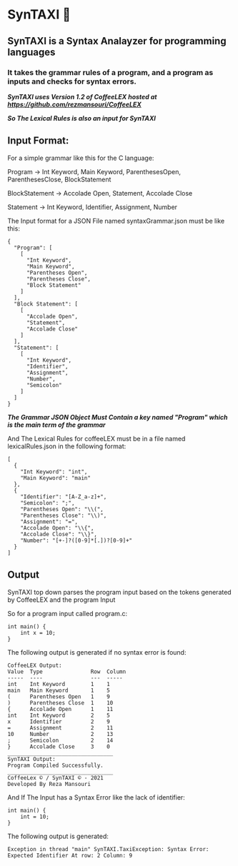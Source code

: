# SynTAXI 🚕
## SynTAXI is a Syntax Analayzer for programming languages
### It takes the grammar rules of a program, and a program as inputs and checks for syntax errors.

***SynTAXI uses Version 1.2 of CoffeeLEX hosted at https://github.com/rezmansouri/CoffeeLEX***

***So The Lexical Rules is also an input for SynTAXI***

## Input Format:

For a simple grammar like this for the C language:

Program -> Int Keyword, Main Keyword, ParenthesesOpen, ParenthesesClose, BlockStatement

BlockStatement -> Accolade Open, Statement, Accolade Close

Statement -> Int Keyword, Identifier, Assignment, Number

The Input format for a JSON File named syntaxGrammar.json must be like this:
```
{
  "Program": [
    [
      "Int Keyword",
      "Main Keyword",
      "Parentheses Open",
      "Parentheses Close",
      "Block Statement"
    ]
  ],
  "Block Statement": [
    [
      "Accolade Open",
      "Statement",
      "Accolade Close"
    ]
  ],
  "Statement": [
    [
      "Int Keyword",
      "Identifier",
      "Assignment",
      "Number",
      "Semicolon"
    ]
  ]
}
```

***The Grammar JSON Object Must Contain a key named "Program" which is the main term of the grammar***


And The Lexical Rules for coffeeLEX must be in a file named lexicalRules.json in the following format:

```
[
  {
    "Int Keyword": "int",
    "Main Keyword": "main"
  },
  {
    "Identifier": "[A-Z_a-z]+",
    "Semicolon": ";",
    "Parentheses Open": "\\(",
    "Parentheses Close": "\\)",
    "Assignment": "=",
    "Accolade Open": "\\{",
    "Accolade Close": "\\}",
    "Number": "[+-]?([0-9]*[.])?[0-9]+"
  }
]
```

## Output

SynTAXI top down parses the program input based on the tokens generated by CoffeeLEX and the program Input

So for a program input called program.c:
```
int main() {
    int x = 10;
}
```
The following output is generated if no syntax error is found:

```
CoffeeLEX Output: 
Value  Type               Row  Column  
-----  ----               ---  -----   
int    Int Keyword        1    1       
main   Main Keyword       1    5       
(      Parentheses Open   1    9       
)      Parentheses Close  1    10      
{      Accolade Open      1    11      
int    Int Keyword        2    5       
x      Identifier         2    9       
=      Assignment         2    11      
10     Number             2    13      
;      Semicolon          2    14      
}      Accolade Close     3    0       
_________________________________
SynTAXI Output: 
Program Compiled Successfully.
_________________________________
CoffeeLex © / SynTAXI © - 2021
Developed By Reza Mansouri
```

And If The Input has a Syntax Error like the lack of identifier:
```
int main() {
    int = 10;
}
```
The following output is generated:
```
Exception in thread "main" SynTAXI.TaxiException: Syntax Error: Expected Identifier At row: 2 Column: 9
```
